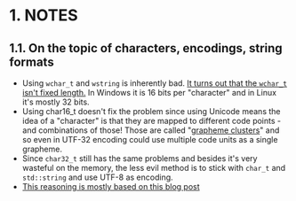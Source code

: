 # 1. NOTES

## 1.1. On the topic of characters, encodings, string formats
- Using `wchar_t` and `wstring` is inherently bad. [It turns out that the `wchar_t` isn't fixed length.](https://en.cppreference.com/w/cpp/language/types) In Windows it is 16 bits per "character" and in Linux it's mostly 32 bits.
- Using char16_t doesn't fix the problem since using Unicode means the idea of a "character" is that they are mapped to different code points - and combinations of those! Those are called "[grapheme clusters](http://mathias.gaunard.com/unicode/doc/html/unicode/introduction_to_unicode.html#unicode.introduction_to_unicode.grapheme_clusters)" and so even in UTF-32 encoding could use multiple code units as a single grapheme.
- Since `char32_t` still has the same problems and besides it's very wasteful on the memory, the less evil method is to stick with `char_t` and `std::string` and use UTF-8 as encoding.
- [This reasoning is mostly based on this blog post](https://ohadschn.gitlab.io/2014/11/should-you-use-stdstring-stdu16string-or-stdu32string/)
